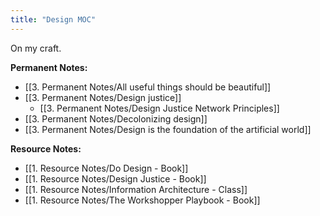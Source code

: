 ```yaml
---
title: "Design MOC"
---
```

On my craft.

**Permanent Notes:**
+ [[3. Permanent Notes/All useful things should be beautiful]]
+ [[3. Permanent Notes/Design justice]]
	+ [[3. Permanent Notes/Design Justice Network Principles]]
+ [[3. Permanent Notes/Decolonizing design]]
+ [[3. Permanent Notes/Design is the foundation of the artificial world]]

**Resource Notes:**
+ [[1. Resource Notes/Do Design - Book]]
+ [[1. Resource Notes/Design Justice - Book]]
+ [[1. Resource Notes/Information Architecture - Class]]
+ [[1. Resource Notes/The Workshopper Playbook - Book]]